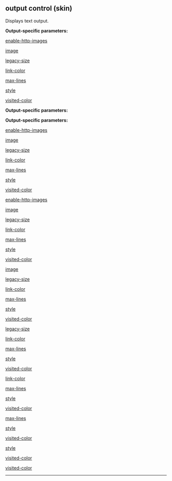

 output control (skin)
-----------------------



 Displays text output.





**Output-specific parameters:** 


[enable-http-images](#/{skin}/param/enable-http-images) 

[image](#/{skin}/param/image) 

[legacy-size](#/{skin}/param/legacy-size) 

[link-color](#/{skin}/param/link-color) 

[max-lines](#/{skin}/param/max-lines) 

[style](#/{skin}/param/style) 

[visited-color](#/{skin}/param/visited-color) 









**Output-specific parameters:** 

**Output-specific parameters:**

[enable-http-images](#/{skin}/param/enable-http-images) 

[image](#/{skin}/param/image) 

[legacy-size](#/{skin}/param/legacy-size) 

[link-color](#/{skin}/param/link-color) 

[max-lines](#/{skin}/param/max-lines) 

[style](#/{skin}/param/style) 

[visited-color](#/{skin}/param/visited-color) 







[enable-http-images](#/{skin}/param/enable-http-images)

[image](#/{skin}/param/image) 

[legacy-size](#/{skin}/param/legacy-size) 

[link-color](#/{skin}/param/link-color) 

[max-lines](#/{skin}/param/max-lines) 

[style](#/{skin}/param/style) 

[visited-color](#/{skin}/param/visited-color) 






[image](#/{skin}/param/image)

[legacy-size](#/{skin}/param/legacy-size) 

[link-color](#/{skin}/param/link-color) 

[max-lines](#/{skin}/param/max-lines) 

[style](#/{skin}/param/style) 

[visited-color](#/{skin}/param/visited-color) 





[legacy-size](#/{skin}/param/legacy-size)

[link-color](#/{skin}/param/link-color) 

[max-lines](#/{skin}/param/max-lines) 

[style](#/{skin}/param/style) 

[visited-color](#/{skin}/param/visited-color) 




[link-color](#/{skin}/param/link-color)

[max-lines](#/{skin}/param/max-lines) 

[style](#/{skin}/param/style) 

[visited-color](#/{skin}/param/visited-color) 



[max-lines](#/{skin}/param/max-lines)

[style](#/{skin}/param/style) 

[visited-color](#/{skin}/param/visited-color) 


[style](#/{skin}/param/style)

[visited-color](#/{skin}/param/visited-color) 

[visited-color](#/{skin}/param/visited-color)


---


